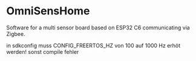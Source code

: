 # OmniSensHome
Software for a multi sensor board based on ESP32 C6 communicating via Zigbee.

in sdkconfig muss CONFIG_FREERTOS_HZ von 100 auf 1000 Hz erhöt werden! sonst compile fehler

